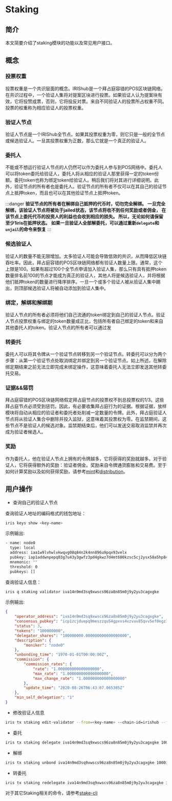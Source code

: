 # Staking

## 简介

本文简要介绍了staking模块的功能以及常见用户接口。

## 概念

### 投票权重

投票权重是一个共识层面的概念。IRIShub是一个拜占庭容错的POS区块链网络。在共识过程中，一个验证人集将对提案区块进行投票。如果验证人认为提案块有效，它将投赞成票，否则，它将投反对票。来自不同验证人的投票所占权重不同。投票的权重称为相应验证人的投票权重。

### 验证人节点

验证人节点是一个IRIShub全节点。如果其投票权重为零，则它只是一般的全节点或候选验证人。一旦其投票权重为正数，那么它就是一个真正的验证人。

### 委托人

不能或不想运行验证人节点的人仍然可以作为委托人参与到POS网络中。委托人可以将token委托给验证人，委托人将从相应的验证人那里获得一定的token份额。委托token也称为绑定token给验证人。稍后我们将对其进行详细说明。此外，验证节点的所有者也是委托人。验证节点的所有者不仅可以在其自己的验证节点上抵押token，而且也可以在其他验证节点上抵押token。

:::danger
**验证节点的所有者在解绑自己抵押的代币时，切勿完全解绑。 一旦完全解绑，该验证人节点将被处于jailed状态，该节点将收不到任何奖励或者佣金， 在该节点上委托代币的投资人的利益也会收到相应的损失。 所以，无论如何请保留至少1iris在抵押状态。**
**如果一旦验证人全部解委托，可以通过重新`delegate`和`unjail`的命令来恢复**
:::

### 候选验证人

验证人的数量不能无限增加。太多验证人可能会导致低效的共识，从而降低区块链吞吐率。因此，拜占庭容错的POS区块链网络都有验证人数量上限。通常，这个上限是100。如果有超过100个全节点申请加入验证人集，那么只有具有抵押token数量排名前100的节点才能成为真正的验证人，其他人将是候选验证人，并将根据他们抵押token的数量进行降序排序。一旦一个或多个验证人被从验证人集中踢出，则顶部候选验证人将被自动添加到验证人集中。

### 绑定，解绑和解绑期

验证人节点的所有者必须将他们自己流通的token绑定到自己的验证人节点。验证人节点投票权重与绑定的token数量成正比，包括所有者自己绑定的token和来自其他委托人的token。验证人节点的所有者可以通过发

### 转委托

委托人可以将其令牌从一个验证节点转移到另一个验证节点。转委托可以分为两个步骤：从第一个验证节点处取消绑定并绑定到另一个验证节点。如上所述，在解除绑定期结束之前无法立即完成未绑定操作，这意味着委托人无法立即发送其他转委托交易。

### 证据&&惩罚

拜占庭容错的POS区块链网络假定拜占庭节点的投票权不到总投票权的1/3。这些拜占庭节点必须受到惩罚。因此，有必要收集拜占庭行为的证据。根据证据，放样模块将自动从相应的验证者和委托者处削减一定数量的令牌。此外，拜占庭验证人节点将从验证人集合中删除并投入监狱，这意味着其投票权为零。在监禁期间，这些节点不是验证人的候选对象。监禁期结束后，他们可以发送交易取消监禁并再次成为验证者候选人。

### 奖励

作为委托人，他在验证人节点上拥有的令牌越多，它将获得的奖励就越多。对于验证人，它将获得额外的奖励：验证者佣金。奖励来自令牌通货膨胀和交易费。至于如何计算奖励以及如何获得奖励，请参考[mint](mint.md)和[distribution](distribution.md)。

## 用户操作

- 查询自己的验证人节点

查询验证人地址的编码格式的钱包地址：

```bash
iris keys show <key-name>
```

 示例输出:

  ```bash
  - name: node0
    type: local
    address: iaa1w9lvhwlvkwqvg08q84n2k4nn896u9pqx93velx
    pubkey: iap1addwnpepq03g7u43y3gwfz3pd4gkwz7d4mt600kzsc5cj2ysx58a5hp84qyduxtw28r
    mnemonic: ""
    threshold: 0
    pubkeys: []
  ```

查询验证人信息：

```bash
iris q staking validator iva14n9md3sq9xwscs96za8n85m0j9y2yu3cagxgke
```

 示例输出:

```json
{
    "operator_address": "iva14n9md3sq9xwscs96za8n85m0j9y2yu3cagxgke",
    "consensus_pubkey": "icp1zcjduepq9meszzqu54gpxvs4vzvuv85qvv5ef0egz3sde0ps4dvktcv77uds0kkhgf",
    "status": 3,
    "tokens": "100000000",
    "delegator_shares": "100000000.000000000000000000",
    "description": {
        "moniker": "node0"
    },
    "unbonding_time": "1970-01-01T00:00:00Z",
    "commission": {
        "commission_rates": {
            "rate": "1.000000000000000000",
            "max_rate": "1.000000000000000000",
            "max_change_rate": "1.000000000000000000"
        },
        "update_time": "2020-08-26T06:43:07.065305Z"
    },
    "min_self_delegation": "1"
}
```

- 修改验证人信息

```bash
iris tx staking edit-validator --from=<key-name> --chain-id=irishub --fees=0.3iris --commission-rate=0.15 --moniker=<new-name>
```

- 委托

```bash
iris tx staking delegate iva14n9md3sq9xwscs96za8n85m0j9y2yu3cagxgke 1000iris --chain-id=irishub --from=<key-name> --fees=0.3iris
```

- 解绑

```bash
iris tx staking unbond iva14n9md3sq9xwscs96za8n85m0j9y2yu3cagxgke 1000iris --chain-id=irishub --from=<key-name> --fees=0.3iris
```

- 转委托

```bash
iris tx staking redelegate iva14n9md3sq9xwscs96za8n85m0j9y2yu3cagxgke iva1l2rsakp388kuv9k8qzq6lrm9taddae7fpx59wm 100iris --from mykey --chain-id=irishub --from=<key-name> --fees=0.3iris
```

对于其它Staking相关的命令，请参考[stake-cli](../cli-client/staking.md)
